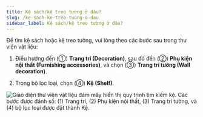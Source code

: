 ```yaml
---
title: Kệ sách/kệ treo tường ở đâu?
slug: /ke-sach-ke-treo-tuong-o-dau
sidebar_label: Kệ sách/kệ treo tường ở đâu?
---
```


Để tìm kệ sách hoặc kệ treo tường, vui lòng theo các bước sau trong thư viện vật liệu:

1. Điều hướng đến (①) **Trang trí (Decoration)**, sau đó đến (②) **Phụ kiện nội thất (Furnishing accessories)**, và chọn (③) **Trang trí tường (Wall decoration)**.

2. Trong bộ lọc loại, chọn (④) **Kệ (Shelf)**.

![Giao diện thư viện vật liệu đám mây hiển thị quy trình tìm kiếm kệ. Các bước được đánh số: (1) Trang trí, (2) Phụ kiện nội thất, (3) Trang trí tường, và (4) bộ lọc loại được đặt thành Kệ.](https://storage.googleapis.com/jegavn_kb/images/a828c845-0f3c-44d4-9aa0-25867215d0b3.png)